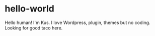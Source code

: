 # hello-world
Hello human!
I'm Kus. I love Wordpress, plugin, themes but no coding. Looking for good taco here.
